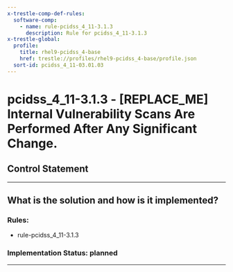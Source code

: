 ```yaml
---
x-trestle-comp-def-rules:
  software-comp:
    - name: rule-pcidss_4_11-3.1.3
      description: Rule for pcidss_4_11-3.1.3
x-trestle-global:
  profile:
    title: rhel9-pcidss_4-base
    href: trestle://profiles/rhel9-pcidss_4-base/profile.json
  sort-id: pcidss_4_11-03.01.03
---
```


# pcidss_4_11-3.1.3 - \[REPLACE_ME\] Internal Vulnerability Scans Are Performed After Any Significant Change.

## Control Statement

______________________________________________________________________

## What is the solution and how is it implemented?

<!-- For implementation status enter one of: implemented, partial, planned, alternative, not-applicable -->

<!-- Note that the list of rules under ### Rules: is read-only and changes will not be captured after assembly to JSON -->

<!-- Add control implementation description here for control: pcidss_4_11-3.1.3 -->

### Rules:

  - rule-pcidss_4_11-3.1.3

### Implementation Status: planned

______________________________________________________________________
